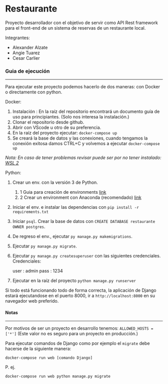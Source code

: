# Restaurante

Proyecto desarrollador con el objetivo de servir como API Rest framework para el front-end de un sistema de reservas de un restaurante local.

Integrantes:
- Alexander Alzate
- Angie Tuarez
- Cesar Carlier


### Guia de ejecución
---
Para ejecutar este proyecto podemos hacerlo de dos maneras: con Docker o directamente con python.

Docker:

1. Instalación : En la raíz del repositorio encontrará un documento guía de uso para principiantes. (Solo nos interesa la instalación.)
2. Clonar el repositorio desde github.
3. Abrir con VScode u otro de su preferencia.
4. En la raíz del proyecto ejecutar: `docker-compose up`
5. Se creará la base de datos y las conexiones, cuando tengamos la conexión exitosa damos CTRL+C y volvemos a ejecutar `docker-compose up`

*Nota: En caso de tener problemas revisar puede ser por no tener instalado:[ WSL 2](https://docs.docker.com/desktop/windows/wsl/)*

Python:
1. Crear un env. con la versión 3 de Python.
    1. 1 Guia para creación de environments [link](https://www.programaenpython.com/miscelanea/crear-entornos-virtuales-en-python/)
    1. 2 Crear un environment con Anaconda (recomendado) [link](https://www.anaconda.com/products/individual)

2. Iniciar el env. e instalar las dependencias con `pip install -r requirements.txt`

3. Iniciar `psql`. Crear la base de datos con `CREATE DATABASE restaurante OWNER postgres`.

4. De regreso el env., ejecutar `py manage.py makemigrations`.

5. Ejecutar `py manage.py migrate`. 

6. Ejecutar `py manage.py createsuperuser` con las siguientes credenciales. 
Credenciales:

    user : admin
    pass : 1234

7. Ejecutar en la raíz del proyecto `python manage.py runserver`


Si todo está funcionando todo de forma correcta, la aplicación de Django estará ejecutandose en el puerto 8000, ir a `http://localhost:8000` en su navegador web preferido.


#### Notas
---
Por motivos de ser un proyecto en desarrollo tenemos:
`ALLOWED_HOSTS = ['*']` (Este valor no es seguro para un proyecto en producción.)

Para ejecutar comandos de Django como por ejemplo el `migrate` debe hacerse de la siguiente manera:

    docker-compose run web [comando Django]

P. ej.

    docker-compose run web python manage.py migrate
